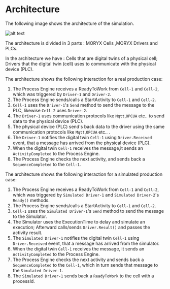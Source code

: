 # Architecture

The following image shows the architecture of the simulation.

![alt text](../articles/simulated_driver_architecture.jpg)

The architecture is divided in 3 parts : MORYX Cells ,MORYX Drivers and PLCs.

In the architecture we have : Cells that are digital twins of a physical cell; Drivers that the digital twin (cell) uses to communicate with the physical device (PLC).

The architecture shows the following interaction for a real production case:
1. The Process Engine receives a ReadyToWork from `Cell-1` and `Cell-2`, which was triggered by `Driver-1` and `Driver-2`.
2. The Process Engine sends/calls a StartActivity to `Cell-1` and `Cell-2`.
3. `Cell-1` uses the `Driver-1`'s `Send` method to send the message to the PLC, likewise `Cell-2` uses `Driver-2`.
4. The `Driver-1` uses communication protocols like `Mqtt`,`OPCUA` etc.. to send data to the physical device (PLC).
5. The physical device (PLC) send's back data to the driver using the same communication protocols like `Mqtt`,`OPCUA` etc.. .
6. The `Driver-1` notifies the digital twin `Cell-1` using `Driver.Received` event, that a message has arrived from the physical device (PLC).
7. When the digital twin `Cell-1` receives the message,it sends an `ActivityCompleted` to the Process Engine.
8. The Process Engine checks the next activity, and sends back a `SequenceCompleted` to the `Cell-1`.

The architecture shows the following interaction for a simulated production case:
1. The Process Engine receives a ReadyToWork from `Cell-1` and `Cell-2`, which was triggered by `Simulated Driver-1` and `Simulated Driver-2`'s `Ready()` methods.
2. The Process Engine sends/calls a StartActivity to `Cell-1` and `Cell-2`.
3. `Cell-1` uses the `Simulated Driver-1`'s `Send` method to send the message to the Simulator. 
4. The Simulator uses the ExecutionTime to delay and simulate an execution; Afterward calls/sends `Driver.Result()` and passes the activity result.
6. The `Simulated Driver-1` notifies the digital twin `Cell-1` using `Driver.Received` event, that a message has arrived from the simulator.
7. When the digital twin `Cell-1` receives the message, it sends an `ActivityCompleted` to the Process Engine.
8. The Process Engine checks the next activity and sends back a `SequenceCompleted` to the `Cell-1`, which in turn sends that message to the `Simulated Driver-1`.
9. The `Simulated Driver-1` sends back a `ReadyToWork` to the cell with a processId.

